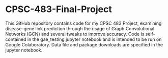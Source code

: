 # CPSC-483-Final-Project

This GitHub repository contains code for my CPSC 483 Project, examining disease-gene link prediction through the usage of Graph Convolutional Networks (GCN) and several tweaks to improve accuracy. Code is self-contained in the gae_testing jupyter notebook and is intended to be run on Google Colaboratory. Data file and package downloads are specified in the jupyter notebook. 
